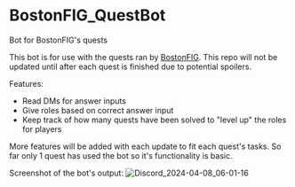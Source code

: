 # BostonFIG_QuestBot
Bot for BostonFIG's quests

This bot is for use with the quests ran by [BostonFIG](https://www.bostonfig.com/fest-homepage/). This repo will not be updated until after each quest is finished due to potential spoilers.

Features:
- Read DMs for answer inputs
- Give roles based on correct answer input
- Keep track of how many quests have been solved to "level up" the roles for players

More features will be added with each update to fit each quest's tasks. So far only 1 quest has used the bot so it's functionality is basic. 

Screenshot of the bot's output:
![Discord_2024-04-08_06-01-16](https://github.com/skylarkblue1/BostonFIG_QuestBot/assets/15182062/24477de9-84f2-42be-8cc0-64920ab34397)
